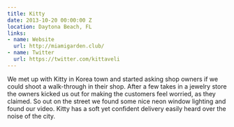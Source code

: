 ```yaml
---
title: Kitty
date: 2013-10-20 00:00:00 Z
location: Daytona Beach, FL
links:
- name: Website
  url: http://miamigarden.club/
- name: Twitter
  url: https://twitter.com/kittaveli
---
```


We met up with Kitty in Korea town and started asking shop owners if we could shoot a walk-through in their shop. After a few takes in a jewelry store the owners kicked us out for making the customers feel worried, as they claimed. So out on the street we found some nice neon window lighting and found our video. Kitty has a soft yet confident delivery easily heard over the noise of the city.
